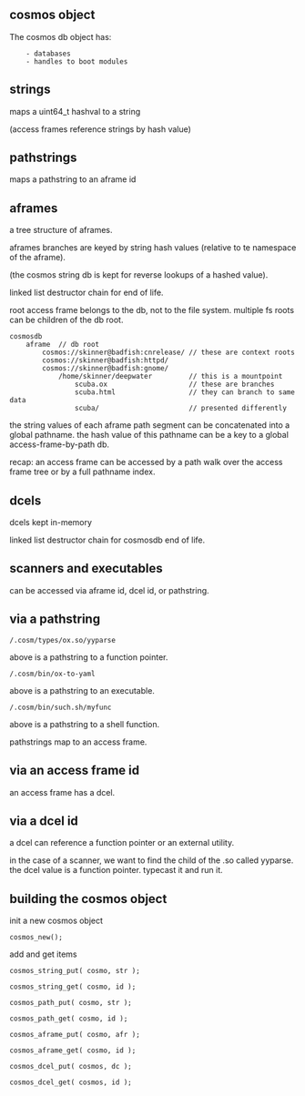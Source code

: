 


cosmos object
-------------

The cosmos db object has:

        - databases
        - handles to boot modules


## strings ##
maps a uint64_t hashval to a string

(access frames reference strings by hash value)

## pathstrings ##
maps a pathstring to an aframe id


## aframes ##
a tree structure of aframes.

aframes branches are keyed by string hash values (relative to te namespace of the aframe).

(the cosmos string db is kept for reverse lookups of a hashed value).

linked list destructor chain for end of life.

root access frame belongs to the db, not to the file system.  multiple fs roots can be children of the db root.

    cosmosdb
        aframe  // db root
            cosmos://skinner@badfish:cnrelease/ // these are context roots
            cosmos://skinner@badfish:httpd/
            cosmos://skinner@badfish:gnome/
                /home/skinner/deepwater         // this is a mountpoint
                    scuba.ox                    // these are branches
                    scuba.html                  // they can branch to same data
                    scuba/                      // presented differently


the string values of each aframe path segment can be concatenated into a global pathname.  the hash value of this pathname can be a key to a global access-frame-by-path db.

recap:  an access frame can be accessed by a path walk over the access frame tree or by a full pathname index.


## dcels ##
dcels kept in-memory

linked list destructor chain for cosmosdb end of life.







scanners and executables
------------------------

can be accessed via aframe id, dcel id, or pathstring.


## via a pathstring ##

    /.cosm/types/ox.so/yyparse

above is a pathstring to a function pointer.

    /.cosm/bin/ox-to-yaml

above is a pathstring to an executable.

    /.cosm/bin/such.sh/myfunc

above is a pathstring to a shell function.

pathstrings map to an access frame.


## via an access frame id ##

an access frame has a dcel.


## via a dcel id ##

a dcel can reference a function pointer or an external utility.

in the case of a scanner, we want to find the child of the .so called yyparse.  the dcel value is a function pointer.  typecast it and run it.


building the cosmos object
--------------------------

init a new cosmos object

    cosmos_new();

add and get items

    cosmos_string_put( cosmo, str );

    cosmos_string_get( cosmo, id );

    cosmos_path_put( cosmo, str );

    cosmos_path_get( cosmo, id );

    cosmos_aframe_put( cosmo, afr );

    cosmos_aframe_get( cosmo, id );

    cosmos_dcel_put( cosmos, dc );

    cosmos_dcel_get( cosmos, id );

